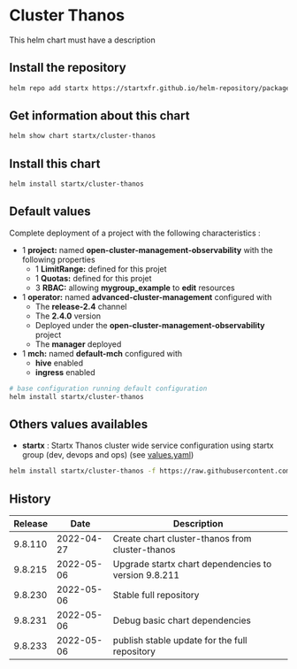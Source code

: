 # Cluster Thanos

This helm chart must have a description

## Install the repository

```bash
helm repo add startx https://startxfr.github.io/helm-repository/packages/
```

## Get information about this chart

```bash
helm show chart startx/cluster-thanos
```

## Install this chart

```bash
helm install startx/cluster-thanos
```

## Default values

Complete deployment of a project with the following characteristics :

- 1 **project:** named **open-cluster-management-observability** with the following properties
  - 1 **LimitRange:** defined for this projet
  - 1 **Quotas:** defined for this projet
  - 3 **RBAC:** allowing **mygroup_example** to **edit** resources
- 1 **operator:** named **advanced-cluster-management** configured with
  - The **release-2.4** channel
  - The **2.4.0** version
  - Deployed under the **open-cluster-management-observability** project
  - The **manager** deployed
- 1 **mch:** named **default-mch** configured with
  - **hive** enabled
  - **ingress** enabled

```bash
# base configuration running default configuration
helm install startx/cluster-thanos
```

## Others values availables

- **startx** : Startx Thanos cluster wide service configuration using startx group (dev, devops and ops) (see [values.yaml](https://raw.githubusercontent.com/startxfr/helm-repository/master/charts/cluster-thanos/values-startx.yaml))

```bash
helm install startx/cluster-thanos -f https://raw.githubusercontent.com/startxfr/helm-repository/master/charts/cluster-thanos/values-startx.yaml
```

## History

| Release | Date       | Description                                          |
| ------- | ---------- | ---------------------------------------------------- |
| 9.8.110 | 2022-04-27 | Create chart cluster-thanos from cluster-thanos      |
| 9.8.215 | 2022-05-06 | Upgrade startx chart dependencies to version 9.8.211 |
| 9.8.230 | 2022-05-06 | Stable full repository                               |
| 9.8.231 | 2022-05-06 | Debug basic chart dependencies                       |
| 9.8.233 | 2022-05-06 | publish stable update for the full repository        |
